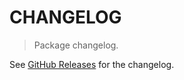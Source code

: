 # CHANGELOG

> Package changelog.

See [GitHub Releases](https://github.com/stdlib-js/stats-base-dists-gumbel-entropy/releases) for the changelog.